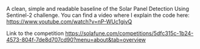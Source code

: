 A clean, simple and readable baseline of the Solar Panel Detection Using Sentinel-2 challenge. You can find a video where I explain the code here: https://www.youtube.com/watch?v=nP-WUc1givQ

Link to the competition https://solafune.com/competitions/5dfc315c-1b24-4573-804f-7de8d707cd90?menu=about&tab=overview
